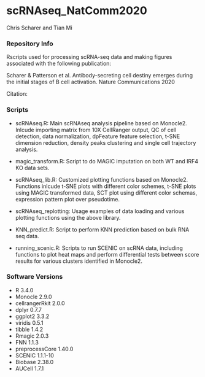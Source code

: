 scRNAseq\_NatComm2020
================
Chris Scharer and Tian Mi

### Repository Info

Rscripts used for processing scRNA-seq data and making figures
associated with the following publication:

Scharer & Patterson et al. Antibody-secreting cell destiny emerges
during the initial stages of B cell activation. Nature Communications
2020

Citation:

### Scripts

  - scRNAseq.R: Main scRNAseq analysis pipeline based on Monocle2.
    Inlcude importing matrix from 10X CellRanger output, QC of cell
    detection, data normalization, dpFeature feature selection, t-SNE
    dimension reduction, density peaks clustering and single cell
    trajectory analysis.

  - magic\_transform.R: Script to do MAGIC imputation on both WT and
    IRF4 KO data sets.

  - scRNAseq\_lib.R: Customized plotting functions based on Monocle2.
    Functions inlcude t-SNE plots with different color schemes, t-SNE
    plots using MAGIC transformed data, SCT plot using different color
    schemas, expression pattern plot over pseudotime.

  - scRNAseq\_replotting: Usage examples of data loading and various
    plotting functions using the above library.

  - KNN\_predict.R: Script to perform KNN prediction based on bulk RNA
    seq data.

  - running\_scenic.R: Scripts to run SCENIC on scRNA data, including
    functions to plot heat maps and perform differential tests between
    score results for various clusters identified in Monocle2.

### Software Versions

  - R 3.4.0
  - Monocle 2.9.0
  - cellrangerRkit 2.0.0
  - dplyr 0.7.7
  - ggplot2 3.3.2
  - viridis 0.5.1
  - tibble 1.4.2
  - Rmagic 2.0.3
  - FNN 1.1.3
  - preprocessCore 1.40.0
  - SCENIC 1.1.1-10
  - Biobase 2.38.0
  - AUCell 1.7.1
